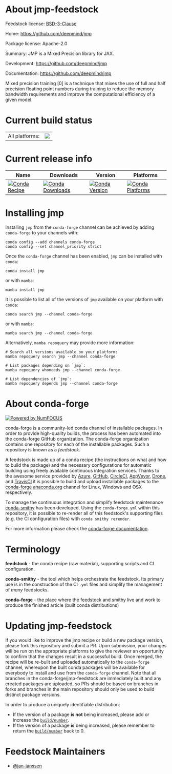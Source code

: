 About jmp-feedstock
===================

Feedstock license: [BSD-3-Clause](https://github.com/conda-forge/jmp-feedstock/blob/main/LICENSE.txt)

Home: https://github.com/deepmind/jmp

Package license: Apache-2.0

Summary: JMP is a Mixed Precision library for JAX.

Development: https://github.com/deepmind/jmp

Documentation: https://github.com/deepmind/jmp

Mixed precision training [0] is a technique that mixes the use of full
and half precision floating point numbers during training to reduce
the memory bandwidth requirements and improve the computational
efficiency of a given model.


Current build status
====================


<table><tr><td>All platforms:</td>
    <td>
      <a href="https://dev.azure.com/conda-forge/feedstock-builds/_build/latest?definitionId=14382&branchName=main">
        <img src="https://dev.azure.com/conda-forge/feedstock-builds/_apis/build/status/jmp-feedstock?branchName=main">
      </a>
    </td>
  </tr>
</table>

Current release info
====================

| Name | Downloads | Version | Platforms |
| --- | --- | --- | --- |
| [![Conda Recipe](https://img.shields.io/badge/recipe-jmp-green.svg)](https://anaconda.org/conda-forge/jmp) | [![Conda Downloads](https://img.shields.io/conda/dn/conda-forge/jmp.svg)](https://anaconda.org/conda-forge/jmp) | [![Conda Version](https://img.shields.io/conda/vn/conda-forge/jmp.svg)](https://anaconda.org/conda-forge/jmp) | [![Conda Platforms](https://img.shields.io/conda/pn/conda-forge/jmp.svg)](https://anaconda.org/conda-forge/jmp) |

Installing jmp
==============

Installing `jmp` from the `conda-forge` channel can be achieved by adding `conda-forge` to your channels with:

```
conda config --add channels conda-forge
conda config --set channel_priority strict
```

Once the `conda-forge` channel has been enabled, `jmp` can be installed with `conda`:

```
conda install jmp
```

or with `mamba`:

```
mamba install jmp
```

It is possible to list all of the versions of `jmp` available on your platform with `conda`:

```
conda search jmp --channel conda-forge
```

or with `mamba`:

```
mamba search jmp --channel conda-forge
```

Alternatively, `mamba repoquery` may provide more information:

```
# Search all versions available on your platform:
mamba repoquery search jmp --channel conda-forge

# List packages depending on `jmp`:
mamba repoquery whoneeds jmp --channel conda-forge

# List dependencies of `jmp`:
mamba repoquery depends jmp --channel conda-forge
```


About conda-forge
=================

[![Powered by
NumFOCUS](https://img.shields.io/badge/powered%20by-NumFOCUS-orange.svg?style=flat&colorA=E1523D&colorB=007D8A)](https://numfocus.org)

conda-forge is a community-led conda channel of installable packages.
In order to provide high-quality builds, the process has been automated into the
conda-forge GitHub organization. The conda-forge organization contains one repository
for each of the installable packages. Such a repository is known as a *feedstock*.

A feedstock is made up of a conda recipe (the instructions on what and how to build
the package) and the necessary configurations for automatic building using freely
available continuous integration services. Thanks to the awesome service provided by
[Azure](https://azure.microsoft.com/en-us/services/devops/), [GitHub](https://github.com/),
[CircleCI](https://circleci.com/), [AppVeyor](https://www.appveyor.com/),
[Drone](https://cloud.drone.io/welcome), and [TravisCI](https://travis-ci.com/)
it is possible to build and upload installable packages to the
[conda-forge](https://anaconda.org/conda-forge) [anaconda.org](https://anaconda.org/)
channel for Linux, Windows and OSX respectively.

To manage the continuous integration and simplify feedstock maintenance
[conda-smithy](https://github.com/conda-forge/conda-smithy) has been developed.
Using the ``conda-forge.yml`` within this repository, it is possible to re-render all of
this feedstock's supporting files (e.g. the CI configuration files) with ``conda smithy rerender``.

For more information please check the [conda-forge documentation](https://conda-forge.org/docs/).

Terminology
===========

**feedstock** - the conda recipe (raw material), supporting scripts and CI configuration.

**conda-smithy** - the tool which helps orchestrate the feedstock.
                   Its primary use is in the construction of the CI ``.yml`` files
                   and simplify the management of *many* feedstocks.

**conda-forge** - the place where the feedstock and smithy live and work to
                  produce the finished article (built conda distributions)


Updating jmp-feedstock
======================

If you would like to improve the jmp recipe or build a new
package version, please fork this repository and submit a PR. Upon submission,
your changes will be run on the appropriate platforms to give the reviewer an
opportunity to confirm that the changes result in a successful build. Once
merged, the recipe will be re-built and uploaded automatically to the
`conda-forge` channel, whereupon the built conda packages will be available for
everybody to install and use from the `conda-forge` channel.
Note that all branches in the conda-forge/jmp-feedstock are
immediately built and any created packages are uploaded, so PRs should be based
on branches in forks and branches in the main repository should only be used to
build distinct package versions.

In order to produce a uniquely identifiable distribution:
 * If the version of a package **is not** being increased, please add or increase
   the [``build/number``](https://docs.conda.io/projects/conda-build/en/latest/resources/define-metadata.html#build-number-and-string).
 * If the version of a package **is** being increased, please remember to return
   the [``build/number``](https://docs.conda.io/projects/conda-build/en/latest/resources/define-metadata.html#build-number-and-string)
   back to 0.

Feedstock Maintainers
=====================

* [@jan-janssen](https://github.com/jan-janssen/)

